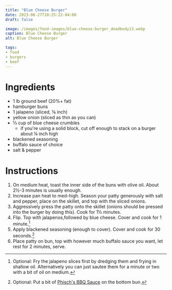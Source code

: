 ```yaml
---
title: "Blue Cheese Burger"
date: 2023-06-27T10:25:22-04:00
draft: false

image: /images/food-images/blue-cheese-burger_deadbody13.webp
caption: Blue Cheese Burger
alt: Blue Cheese Burger

tags:
- food
- burgers
- beef
---
```


# Ingredients
- 1 lb ground beef (20%+ fat)
- hamburger buns
- 1 jalapeno (sliced, &frac18; inch)
- yellow onion (sliced as thin as you can)
- &frac13; cup of blue cheese crumbles
    - if you're using a solid block, cut off enough to stack on a burger about &frac14; inch high
- blackened seasoning
- buffalo sauce of choice
- salt & pepper

# Instructions
1. On medium heat, toast the inner side of the buns with olive oil. About 2&frac12;-3 minutes is usually enough.
1. Increase pan heat to med-high. Season your patty generously with salt and pepper, place on the skillet, and top with the sliced onions.
1. Aggressively press the patty onto the skillet (onions should be pressed into the burger by doing this). Cook for 1&frac12; minutes.
1. Flip. Top with jalapenos,followed by blue cheese. Cover and cook for 1 minute.[^1]
1. Apply blackened seasoning (enough to cover). Cover and cook for 30 seconds.[^2]
1. Place patty on bun, top with however much buffalo sauce you want, let rest for 2 minutes, serve.

[^1]: Optional: Fry the jalapeno slices first by dredging them and frying in shallow oil. Alternatively you can just sautee them for a minute or two with a bit of oil on medium.
[^2]: Optional: Put a bit of [Phisch's BBQ Sauce](phisch-bbq-sauce.html) on the bottom bun.
